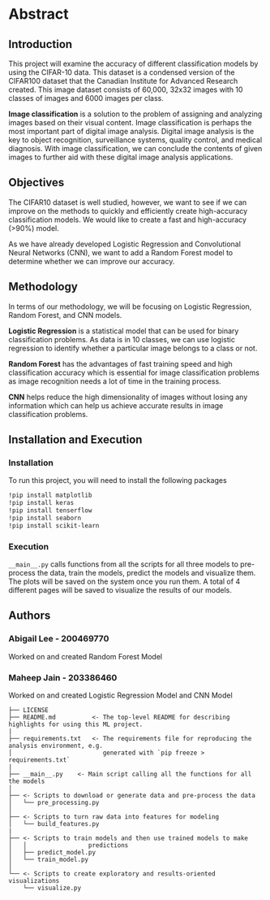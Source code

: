 # Abstract 

## Introduction 

This project will examine the accuracy of different classification models by using the CIFAR-10 data. This dataset is a condensed version of the CIFAR100 dataset that the Canadian Institute for Advanced Research created. This image dataset consists of 60,000, 32x32 images with 10 classes of images and 6000 images per class. 

**Image classification** is a solution to the problem of assigning and analyzing images based on their visual content. Image classification is perhaps the most important part of digital image analysis. Digital image analysis is the key to object recognition, surveillance systems, quality control, and medical diagnosis. With image classification, we can conclude the contents of given images to further aid with these digital image analysis applications. 

## Objectives 

The CIFAR10 dataset is well studied, however, we want to see if we can improve on the methods to quickly and efficiently create high-accuracy classification models. We would like to create a fast and high-accuracy (>90%) model. 

As we have already developed Logistic Regression and Convolutional Neural Networks (CNN), we want to add a Random Forest model to determine whether we can improve our accuracy. 

## Methodology 

In terms of our methodology, we will be focusing on Logistic Regression, Random Forest, and CNN models. 

**Logistic Regression** is a statistical model that can be used for binary classification problems. As data is in 10 classes, we can use logistic regression to identify whether a particular image belongs to a class or not. 

**Random Forest** has the advantages of fast training speed and high classification accuracy which is essential for image classification problems as image recognition needs a lot of time in the training process. 

**CNN** helps reduce the high dimensionality of images without losing any information which can help us achieve accurate results in image classification problems. 


## Installation and Execution

### Installation

To run this project, you will need to install the following packages

```bash
!pip install matplotlib
!pip install keras
!pip install tenserflow
!pip install seaborn
!pip install scikit-learn
```

### Execution

`__main__.py` calls functions from all the scripts for all three models to pre-process the data, train the models, predict the models and visualize them. The plots will be saved on the system once you run them. A total of 4 different pages will be saved to visualize the results of our models.


## Authors
### Abigail Lee - 200469770 
Worked on and created Random Forest Model
### Maheep Jain - 203386460
Worked on and created Logistic Regression Model and CNN Model


    ├── LICENSE
    ├── README.md          <- The top-level README for describing highlights for using this ML project.
    |
    ├── requirements.txt   <- The requirements file for reproducing the analysis environment, e.g.
    │                         generated with `pip freeze > requirements.txt`
    |
    ├── __main__.py    <- Main script calling all the functions for all the models
    │
    ├── <- Scripts to download or generate data and pre-process the data
    │   └── pre_processing.py
    │
    ├── <- Scripts to turn raw data into features for modeling
    │   └── build_features.py
    |
    ├── <- Scripts to train models and then use trained models to make
    │   │                 predictions
    │   ├── predict_model.py
    │   └── train_model.py
    │
    └── <- Scripts to create exploratory and results-oriented visualizations
        └── visualize.py           

